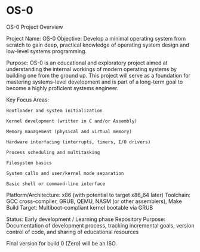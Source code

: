 # OS-0

OS-0 Project Overview

Project Name: OS-0
Objective: Develop a minimal operating system from scratch to gain deep, practical knowledge of operating system design and low-level systems programming.

Purpose:
OS-0 is an educational and exploratory project aimed at understanding the internal workings of modern operating systems by building one from the ground up. This project will serve as a foundation for mastering systems-level development and is part of a long-term goal to become a highly proficient systems engineer.

Key Focus Areas:

    Bootloader and system initialization

    Kernel development (written in C and/or Assembly)

    Memory management (physical and virtual memory)

    Hardware interfacing (interrupts, timers, I/O drivers)

    Process scheduling and multitasking

    Filesystem basics

    System calls and user/kernel mode separation

    Basic shell or command-line interface

Platform/Architecture: x86 (with potential to target x86_64 later)
Toolchain: GCC cross-compiler, GRUB, QEMU, NASM (or other assemblers), Make
Build Target: Multiboot-compliant kernel bootable via GRUB

Status: Early development / Learning phase
Repository Purpose: Documentation of development process, tracking incremental goals, version control of code, and sharing of educational resources

Final version for build 0 (Zero) will be an ISO.
